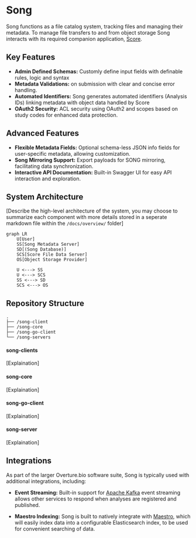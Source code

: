 
# Song

Song functions as a file catalog system, tracking files and managing their metadata. To manage file transfers to and from object storage Song interacts with its required companion application, [Score](https://github.com/overture-stack/score).

## Key Features

- **Admin Defined Schemas:** Customly define input fields with definable rules, logic and syntax
- **Metadata Validations:**  on submission with clear and concise error handling.
- **Automated Identifiers:** Song generates automated identifiers (Analysis IDs) linking metadata with object data handled by Score
- **OAuth2 Security:** ACL security using OAuth2 and scopes based on study codes for enhanced data protection.

## Advanced Features

- **Flexible Metadata Fields:** Optional schema-less JSON info fields for user-specific metadata, allowing customization.
- **Song Mirroring Support:** Export payloads for SONG mirroring, facilitating data synchronization.
- **Interactive API Documentation:** Built-in Swagger UI for easy API interaction and exploration.

## System Architecture
[Describe the high-level architecture of the system, you may choose to summarize each component with more details stored in a seperate markdown file within the `/docs/overview/` folder]

```mermaid
graph LR
    U[User]
    SS[Song Metadata Server]
    SD[(Song Database)]
    SCS[Score File Data Server]
    OS[Object Storage Provider]

    U <---> SS
    U <---> SCS
    SS <---> SD
    SCS <---> OS
```

## Repository Structure

```
.
├── /song-client
├── /song-core
├── /song-go-client
└── /song-servers
```

#### song-clients

[Explaination]

#### song-core

[Explaination]

#### song-go-client

[Explaination]

#### song-server

[Explaination]

## Integrations

As part of the larger Overture.bio software suite, Song is typically used with additional integrations, including:

- **Event Streaming:** Built-in support for [Apache Kafka](https://kafka.apache.org/) event streaming allows other services to respond when analyses are registered and published.

- **Maestro Indexing:** Song is built to natively integrate with [Maestro](https://github.com/overture-stack/maestro), which will easily index data into a configurable Elasticsearch index, to be used for convenient searching of data.
